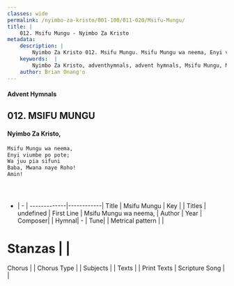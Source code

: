 ```yaml
---
classes: wide
permalink: /nyimbo-za-kristo/001-100/011-020/Msifu-Mungu/
title: |
    012. Msifu Mungu - Nyimbo Za Kristo
metadata:
    description: |
        Nyimbo Za Kristo 012. Msifu Mungu. Msifu Mungu wa neema, Enyi viumbe po pote; Wa juu pia sifuni Baba, Mwana naye Roho! Amin!     
    keywords:  |
        Nyimbo Za Kristo, adventhymnals, advent hymnals, Msifu Mungu, Msifu Mungu wa neema,. 
    author: Brian Onang'o
---
```


#### Advent Hymnals
## 012. MSIFU MUNGU
####  Nyimbo Za Kristo,

```txt
Msifu Mungu wa neema,
Enyi viumbe po pote;
Wa juu pia sifuni
Baba, Mwana naye Roho!
Amin!





```

- |   -  |
-------------|------------|
Title | Msifu Mungu |
Key |  |
Titles | undefined |
First Line | Msifu Mungu wa neema, |
Author | 
Year | 
Composer| |
Hymnal|  - |
Tune|  |
Metrical pattern | |
# Stanzas |  |
Chorus |  |
Chorus Type |  |
Subjects | |
Texts |  |
Print Texts | 
Scripture Song |  |
    
